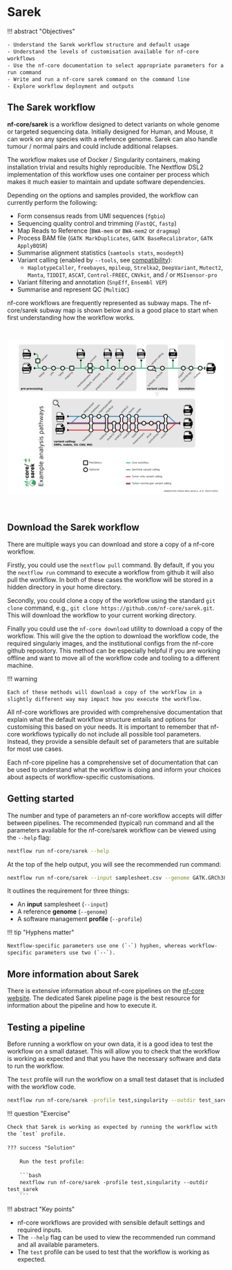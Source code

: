 # Sarek

!!! abstract "Objectives"

    - Understand the Sarek workflow structure and default usage
    - Understand the levels of customisation available for nf-core workflows
    - Use the nf-core documentation to select appropriate parameters for a run command 
    - Write and run a nf-core sarek command on the command line 
    - Explore workflow deployment and outputs 

## The Sarek workflow

**nf-core/sarek** is a workflow designed to detect variants on whole genome or targeted sequencing data. Initially designed for Human, and Mouse, it can work on any species with a reference genome. Sarek can also handle tumour / normal pairs and could include additional relapses.

The workflow makes use of Docker / Singularity containers, making installation trivial and results highly reproducible. The Nextflow DSL2 implementation of this workflow uses one container per process which makes it much easier to maintain and update software dependencies. 

Depending on the options and samples provided, the workflow can currently perform the following:

- Form consensus reads from UMI sequences (`fgbio`)
- Sequencing quality control and trimming (`FastQC`, `fastp`)
- Map Reads to Reference (`BWA-mem` or `BWA-mem2` or `dragmap`)
- Process BAM file (`GATK MarkDuplicates`, `GATK BaseRecalibrator`, `GATK ApplyBQSR`)
- Summarise alignment statistics (`samtools stats`, `mosdepth`)
- Variant calling (enabled by `--tools`, see [compatibility](https://github.com/nf-core/sarek/blob/master/docs/usage.md#which-variant-calling-tool-is-implemented-for-which-data-type)):
    - `HaplotypeCaller`, `freebayes`, `mpileup`, `Strelka2`, `DeepVariant`, `Mutect2`, `Manta`, `TIDDIT`, `ASCAT`, `Control-FREEC`, `CNVkit`, and / or `MSIsensor-pro`
- Variant filtering and annotation (`SnpEff`, `Ensembl VEP`)
- Summarise and represent QC (`MultiQC`)

nf-core workflows are frequently represented as subway maps. The nf-core/sarek subway map is shown below and is a good place to start when first understanding how the workflow works.

<br>
<p align="center"><img src="../../images/2_1_sarek_subway.png" alt="drawing" width="900"/></p> 
<br>

## Download the Sarek workflow

There are multiple ways you can download and store a copy of a nf-core workflow.

Firstly, you could use the `nextflow pull` command. By default, if you you the `nextflow run` command to execute a workflow from github it will also pull the workflow. In both of these cases the workflow will be stored in a hidden directory in your home directory.

Secondly, you could clone a copy of the workflow using the standard `git clone` command, e.g., `git clone https://github.com/nf-core/sarek.git`. This will download the workflow to your current working directory.

Finally you could use the `nf-core download` utility to download a copy of the workflow. This will give the the option to download the workflow code, the required singulariy images, and the institutional configs from the nf-core github repository. This method can be especially helpful if you are working offline and want to move all of the workflow code and tooling to a different machine.

!!! warning

    Each of these methods will download a copy of the workflow in a slightly different way may impact how you execute the workflow.

All nf-core workflows are provided with comprehensive documentation that explain what the default workflow structure entails and options for customising this based on your needs. It is important to remember that nf-core workflows typically do not include all possible tool parameters. Instead, they provide a sensible default set of parameters that are suitable for most use cases.

Each nf-core pipeline has a comprehensive set of documentation that can be used to understand what the workflow is doing and inform your choices about aspects of workflow-specific customisations.

## Getting started

The number and type of parameters an nf-core workflow accepts will differ between pipelines. The recommended (typical) run command and all the parameters available for the nf-core/sarek workflow can be viewed using the `--help` flag:

```bash
nextflow run nf-core/sarek --help 
```

At the top of the help output, you will see the recommended run command:

```bash
nextflow run nf-core/sarek --input samplesheet.csv --genome GATK.GRCh38 -profile docker
```

It outlines the requirement for three things: 

* An **input** samplesheet (`--input`)
* A reference **genome** (`--genome`) 
* A software management **profile** (`--profile`)

!!! tip "Hyphens matter"
    
    Nextflow-specific parameters use one (`-`) hyphen, whereas workflow-specific parameters use two (`--`).

## More information about Sarek

There is extensive information about nf-core pipelines on the [nf-core website](https://nf-co.re/). The dedicated Sarek pipeline page is the best resource for information about the pipeline and how to execute it.

## Testing a pipeline

Before running a workflow on your own data, it is a good idea to test the workflow on a small dataset. This will allow you to check that the workflow is working as expected and that you have the necessary software and data to run the workflow.

The `test` profile will run the workflow on a small test dataset that is included with the workflow code. 

```bash
nextflow run nf-core/sarek -profile test,singularity --outdir test_sarek
```

!!! question "Exercise"

    Check that Sarek is working as expected by running the workflow with the `test` profile. 
    
    ??? success "Solution"

        Run the test profile:

        ```bash
        nextflow run nf-core/sarek -profile test,singularity --outdir test_sarek
        ```

!!! abstract "Key points"

  - nf-core workflows are provided with sensible default settings and required inputs.
  - The `--help` flag can be used to view the recommended run command and all available parameters.
  - The `test` profile can be used to test that the workflow is working as expected.
